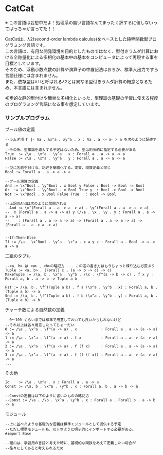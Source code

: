 CatCat
======

※ この言語は妄想中だよ！処理系の無い言語なんてまったく評するに値しないってばっちゃが言ってた！！

CatCatは、λ2(second-order lambda calculus)をベースとした純粋関数型プログラミング言語です。  
この言語は、有用な開発環境を目的としたものではなく、型付きラムダ計算における全称量化による多相化の基本中の基本をコンピュータによって再現する事を目標としています。  
そのため、浮動小数点数の計算や演算子の中置記法はおろか、標準入出力ですら言語仕様には含まれません。  
また、依存型はλΠと呼ばれるλ2とは異なる型付きラムダ計算の概念となるため、本言語には含まれません。  

初歩的な静的型付けや簡単な多相化といった、型理論の基礎の学習に使える程度のプログラミング言語になる事を想定しています。

### サンプルプログラム ###

ブール値の定義
```
--ラムダ項 Γ |- Λa . λx^a . λy^a . x : ∀a . a -> a- > a を次のように記述する
--今の所、型推論を導入する予定はないため、型は明示的に指定する必要がある
True  := /\a . \x^a . \y^a . x : Forall a . a -> a -> a
False := /\a . \x^a . \y^a . y : Forall a . a -> a -> a

--型に名前を付ける、記述を簡略化する。実質、関数定義と同じ
Bool := Forall a . a -> a -> a

--ブール演算の定義
And := \x^Bool . \y^Bool . x Bool y False : Bool -> Bool -> Bool
Or  := \x^Bool . \y^Bool . x Bool True y  : Bool -> Bool -> Bool
Not := \x^Bool . x Bool False True   : Bool -> Bool

--上記のAndは次のように展開される
--And := \x^(Forall a . a -> a -> a) . \y^(Forall a . a -> a -> a) . 
--  x (Forall a . a -> a -> a) y (/\a . \x . \y . y : Forall a . a -> a -> a)
--    : (Forall a . a -> a -> a) -> (Forall a . a -> a -> a) -> (Forall a . a -> a -> a)


--If-Then-Else
If := /\a . \x^Bool . \y^a . \z^a . x a y z : Forall a . Bool -> a -> a -> a
```

二組のタプル
```
--<a, b> は <a> , <b>の略記方 ... この辺の書き方はもうちょっと練り込む必要あり
Tuple := <a, b> . (Forall c . (a -> b -> c) -> c) 
MakeTuple := /\a, b . \x^a . \y^b . /\c . \f^(a -> b -> c) . f x y : Forall a, b . a -> b -> Tuple a b

Fst := /\a, b . \f^(Tuple a b) . f a (\x^a . \y^b . x) : Forall a, b . (Tuple a b) -> a
Snd := /\a, b . \f^(Tuple a b) . f b (\x^a . \y^b . y) : Forall a, b . (Tuple a b) -> b
```

チャーチ数による自然数の定義
```
--0〜100 くらいまでは標準で用意しておいても良いかもしれないけど
--それ以上は各々用意したってちょーだい
0 := /\a . \x^a . \f^(a -> a) . x           : Forall a . a -> (a -> a) -> a
1 := /\a . \x^a . \f^(a -> a) . f x         : Forall a . a -> (a -> a) -> a
2 := /\a . \x^a . \f^(a -> a) . f (f x)     : Forall a . a -> (a -> a) -> a
3 := /\a . \x^a . \f^(a -> a) . f (f (f x)) : Forall a . a -> (a -> a) -> a
...
```

その他
```
Id    := /\a . \x^a . x : Forall a . a -> a
Const := /\a, b . \x^a . \y^b . x : Forall a, b . a -> b -> a

--Constの定義は以下のように書いたものの略記方
--Const := /\a . /\b . \x^a . \y^b . x : Forall a . Forall b . a -> b -> a
```

モジュール
```
--上に並べたような基礎的な定義は標準モジュールとして提供する予定
--ただし標準モジュールも、以下のように明示的にインポートする必要がある。
#import Base

--理由は、学習用の言語と考えた時に、基礎的な関数をあえて定義したい場合が
--往々にしてあると考えられるため
```
